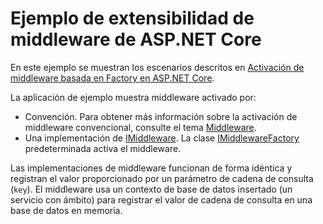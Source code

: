 # <a name="aspnet-core-middleware-extensibility-sample"></a>Ejemplo de extensibilidad de middleware de ASP.NET Core

En este ejemplo se muestran los escenarios descritos en [Activación de middleware basada en Factory en ASP.NET Core](https://docs.microsoft.com/aspnet/core/fundamentals/middleware/middleware-extensibility).

La aplicación de ejemplo muestra middleware activado por:

* Convención. Para obtener más información sobre la activación de middleware convencional, consulte el tema [Middleware](https://docs.microsoft.com/aspnet/core/fundamentals/middleware/).
* Una implementación de [IMiddleware](https://docs.microsoft.com/dotnet/api/microsoft.aspnetcore.http.imiddleware). La clase [IMiddlewareFactory](https://docs.microsoft.com/dotnet/api/microsoft.aspnetcore.http.imiddlewarefactory) predeterminada activa el middleware.

Las implementaciones de middleware funcionan de forma idéntica y registran el valor proporcionado por un parámetro de cadena de consulta (`key`). El middleware usa un contexto de base de datos insertado (un servicio con ámbito) para registrar el valor de cadena de consulta en una base de datos en memoria.
